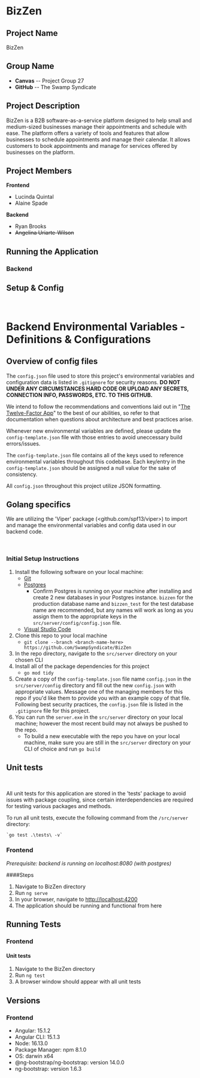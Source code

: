 # BizZen

## Project Name
BizZen


## Group Name

-  **Canvas**  --  Project Group 27
-  **GitHub**  --  The Swamp Syndicate


## Project Description

BizZen is a B2B software-as-a-service platform designed to help small and medium-sized businesses manage their appointments and schedule with ease. The platform offers a variety of tools and features that allow businesses to schedule appointments and manage their calendar. It allows customers to book appointments and manage for services offered by businesses on the platform.


## Project Members

**Frontend**
-  Lucinda Quintal
-  Alaine Spade

**Backend**
-  Ryan Brooks
-  <del>Angelina Uriarte-Wilson</del>

## Running the Application

### Backend
## Setup & Config
</br>

# Backend Environmental Variables - Definitions & Configurations

##  Overview of config files
The `config.json` file used to store this project's environmental variables and configuration data is listed in `.gitignore` for security reasons. **DO NOT UNDER ANY CIRCUMSTANCES HARD CODE OR UPLOAD ANY SECRETS, CONNECTION INFO, PASSWORDS, ETC. TO THIS GITHUB.**

We intend to follow the recommendations and conventions laid out in "[The Twelve-Factor App](https://12factor.net/)" to the best of our abilities, so refer to that documentation when questions about architecture and best practices arise. 

Whenever new environmental variables are defined, please update the `config-template.json` file with those entries to avoid uneccessary build errors/issues.

The `config-template.json` file contains all of the keys used to reference environmental variables throughout this codebase. Each key/entry in the `config-template.json` should be assigned a null value for the sake of consistency.

All `config.json` throughout this project utilize JSON formatting.


##  Golang specifics
We are utilizing the 'Viper' package (<github.com/spf13/viper>) to import and manage the environmental variables and config data used in our backend code.

</br>

### __Initial Setup Instructions__
1) Install the following software on your local machine:
    * [Git](https://git-scm.com/downloads)
    * [Postgres](https://www.postgresql.org/download/)
        * Confirm Postgres is running on your machine after installing and create 2 new databases in your Postgres instance. `bizzen` for the production database name and `bizzen_test` for the test database name are recommended, but any names will work as long as you assign them to the appropriate keys in the `src/server/config/config.json` file.
    * [Visual Studio Code](https://code.visualstudio.com/)
2) Clone this repo to your local machine
    * `git clone --branch <branch-name-here> https://github.com/SwampSyndicate/BizZen`
3) In the repo directory, navigate to the `src/server` directory on your chosen CLI
4) Install all of the package dependencies for this project
    *  `go mod tidy`
5) Create a copy of the `config-template.json` file name `config.json` in the `src/server/config` directory and fill out the new `config.json` with appropriate values. Message one of the managing members for this repo if you'd like them to provide you with an example copy of that file. Following best security practices, the `config.json` file is listed in the `.gitignore` file for this project.
6) You can run the `server.exe` in the `src/server` directory on your local machine; however the most recent build may not always be pushed to the repo.
    * To build a new executable with the repo you have on your local machine, make sure you are still in the `src/server` directory on your CLI of choice and run `go build`

## Unit tests 

</br>

All unit tests for this application are stored in the 'tests' package to avoid issues with package coupling, since certain interdependencies are required for testing various packages and methods.

To run all unit tests, execute the following command from the `/src/server` directory:

    `go test .\tests\ -v`

### Frontend
<i>Prerequisite: backend is running on localhost:8080 (with postgres)</i>

####Steps
1. Navigate to BizZen directory
2. Run `ng serve`
3. In your browser, navigate to <a href="http://localhost:4200/register">http://localhost:4200 </a>
4. The application should be running and functional from here


## Running Tests
### Frontend
#### Unit tests
1. Navigate to the BizZen directory
2. Run `ng test`
3. A browser window should appear with all unit tests


## Versions
### Frontend
* Angular: 15.1.2
* Angular CLI: 15.1.3
* Node: 16.13.0
* Package Manager: npm 8.1.0
* OS: darwin x64
* @ng-bootstrap/ng-bootstrap: version 14.0.0
* ng-bootstrap: version 1.6.3
